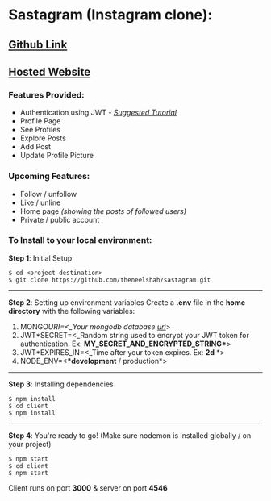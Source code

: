 # Sastagram (Instagram clone):

## **[Github Link](https://github.com/theneelshah/sastagram-server)**

## **[Hosted Website](http://sastagram.herokuapp.com/)**

### Features Provided:

- Authentication using JWT - _[Suggested Tutorial](https://www.youtube.com/watch?v=mbsmsi7l3r4)_
- Profile Page
- See Profiles
- Explore Posts
- Add Post
- Update Profile Picture

### Upcoming Features:

- Follow / unfollow
- Like / unline
- Home page _(showing the posts of followed users)_
- Private / public account

### To Install to your local environment:

**Step 1**: Initial Setup

```
$ cd <project-destination>
$ git clone https://github.com/theneelshah/sastagram.git
```

---

**Step 2**: Setting up environment variables
Create a **.env** file in the **home directory** with the following variables:

1. MONGO*URI=<\_Your mongodb database [uri](https://docs.mongodb.com/manual/reference/connection-string/)*>
1. JWT\*SECRET=<\_Random string used to encrypt your JWT token for authentication. Ex: **MY_SECRET_AND_ENCRYPTED_STRING\***>
1. JWT*EXPIRES_IN=<\_Time after your token expires. Ex: **2d** *>
1. NODE_ENV=<**\*development** / production\*>

---

**Step 3**: Installing dependencies

```
$ npm install
$ cd client
$ npm install
```

---

**Step 4**: You're ready to go! (Make sure nodemon is installed globally / on your project)

```
$ npm start
$ cd client
$ npm start
```

Client runs on port **3000** & server on port **4546**
